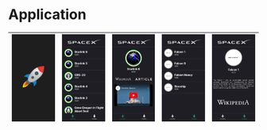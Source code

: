 # Application

| ![Splash Screen](_media/screenshots/5.jpg) | ![Launches](_media/screenshots/1.jpg) | ![Launch Details](_media/screenshots/3.jpg) | ![Rockets](_media/screenshots/2.jpg) | ![Rocket Details](_media/screenshots/4.jpg) |
| ------------------------------------------ | :-----------------------------------: | ------------------------------------------- | :----------------------------------: | ------------------------------------------- |

